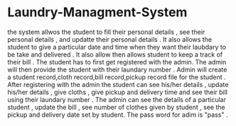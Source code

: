 # Laundry-Managment-System
the system allwos the student to fill their personal details , see their personal details , and updatte their personal details .
It also allows the student to give a particular date and time when they want their laubdary to be take and delivered .
It also allow then allows student to keep a track of their bill .
The student has to first get registered with the admin.
The admin will then provide the student with their laundary number .
Admin will create a student record,cloth record,bill record,pickup record file for the student . 
After registering with the admin the student can see his/her details , update his/her details , give cloths , give pickup and delivery time and see their bill using their laundary number .
The admin can see the details of a particular student , update the bill , see number of clothes given by student , see the pickup and delivery date set by student.
The pass word for adim is "pass" .
